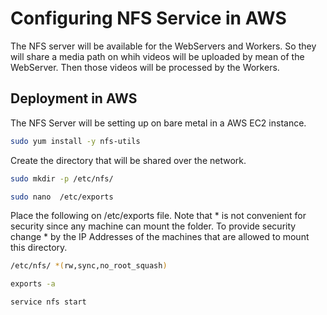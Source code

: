 # Configuring NFS Service in AWS

The NFS server will be available for the WebServers and Workers. So they will share a media path on whih videos will be uploaded by mean of the WebServer. Then those videos will be processed by the Workers.

## Deployment in AWS

The NFS Server will be setting up on bare metal in a AWS EC2 instance.

```sh
sudo yum install -y nfs-utils
```

Create the directory that will be shared over the network.

```sh
sudo mkdir -p /etc/nfs/
```

```sh
sudo nano  /etc/exports
```

Place the following on /etc/exports file. Note that * is not convenient for security since any machine can mount the folder. To provide security change * by the IP Addresses of the machines that are allowed to mount this directory. 

```sh
/etc/nfs/ *(rw,sync,no_root_squash)
```

```sh
exports -a
```

```sh
service nfs start
```
